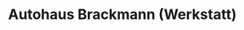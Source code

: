 ---
title: "Autohaus Brackmann (Werkstatt)"
url: /northeim/autohaus-brackmann-werkstatt/
shop: Autowerkstatt
---